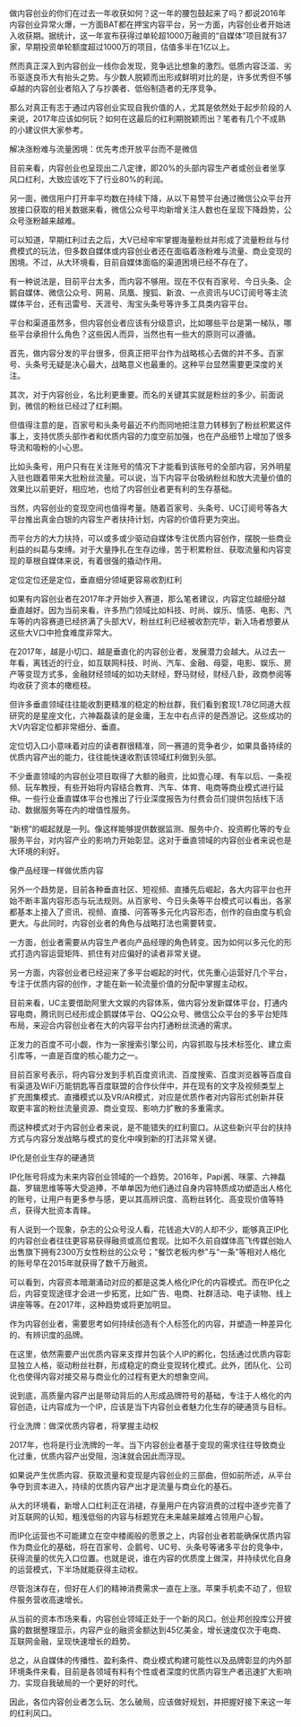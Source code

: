 
做内容创业的你们在过去一年收获如何？这一年的腰包鼓起来了吗？都说2016年内容创业异常火爆，一方面BAT都在押宝内容平台，另一方面，内容创业者开始进入收获期。据统计，这一年宣布获得过单轮超1000万融资的“自媒体”项目就有37家，早期投资单轮额度超过1000万的项目，估值多半在1亿以上。

然而真正深入到内容创业一线你会发现，竞争远比想象的激烈。低质内容泛滥、劣币驱逐良币大有抬头之势。与少数人脱颖而出形成鲜明对比的是，许多优秀但不够卓越的内容创业者陷入了与抄袭者、低俗制造者的无序竞争。

那么对真正有志于通过内容创业实现自我价值的人，尤其是依然处于起步阶段的人来说，2017年应该如何玩？如何在这最后的红利期脱颖而出？笔者有几个不成熟的小建议供大家参考。

解决涨粉难与流量困境：优先考虑开放平台而不是微信

目前来看，内容创业也呈现出二八定律，即20%的头部内容生产者或创业者坐享风口红利，大致应该吃下了行业80%的利润。

另一面，微信用户打开率平均数在持续下降，从以下易赞平台通过微信公众平台开放接口获取的相关数据来看，微信公众号平均新增关注人数也在呈现下降趋势，公众号涨粉越来越难。



可以知道，早期红利过去之后，大V已经牢牢掌握海量粉丝并形成了流量粉丝与付费模式的玩法，但多数自媒体或内容创业者还在面临着涨粉难与流量、商业变现的困境。不过，从大环境看，目前自媒体面临的渠道困境已经不存在了。

有一种说法是，目前平台太多，而内容不够用。现在不仅有百家号、今日头条、企鹅自媒体、微信公众号、网易、凤凰、搜狐、新浪、一点资讯与UC订阅号等主流媒体平台，还有迅雷号、天涯号、淘宝头条号等许多工具类内容平台。

平台和渠道虽然多，但内容创业者应该有分级意识，比如哪些平台是第一梯队，哪些平台承担什么角色？这些因人而异，当然也有一些大的原则可以遵循。

首先，做内容分发的平台很多，但真正把平台作为战略核心去做的并不多。百家号、头条号无疑是决心最大，战略意义也最重的。这种平台显然需要更深度的关注。

其次，对于内容创业，名比利更重要。而名的关键其实就是粉丝的多少。前面说到，微信的粉丝已经过了红利期。

但值得注意的是，百家号和头条号最近不约而同地把注意力转移到了粉丝积累这件事上，支持优质头部作者和优质内容的力度空前加强，也在产品细节上增加了很多导流和吸粉的小心思。

比如头条号，用户只有在关注账号的情况下才能看到该账号的全部内容，另外明星入驻也跟着带来大批粉丝流量。可以说，当下内容平台吸纳粉丝和放大流量价值的效果比以前更好，相应地，也给了内容创业者更有利的生存基础。

当然，内容创业的变现空间也值得考量。随着百家号、头条号、UC订阅号等各大平台推出真金白银的内容生产者扶持计划，内容的价值将更为突出。

而平台方的大力扶持，可以或多或少驱动自媒体专注优质内容创作，摆脱一些商业利益的纠葛与束缚。对于大量挣扎在生存边缘，苦于积累粉丝、获取流量和内容变现的草根自媒体来说，有着很强的撬动作用。

定位定位还是定位，垂直细分领域更容易收割红利

如果有内容创业者在2017年才开始步入赛道，那么笔者建议，内容定位越细分越垂直越好。因为当前来看，许多热门领域比如科技、时尚、娱乐、情感、电影、汽车等的内容赛道已经挤满了头部大V，粉丝红利已经被收割完毕，新入场者想要从这些大V口中抢食难度非常大。

在2017年，越是小切口、越是垂直化的内容创业者，发展潜力会越大。从过去一年看，离钱近的行业，如互联网科技、时尚、汽车、金融、母婴，电影、娱乐、房产等变现方式多，金融财经领域的如功夫财经，野马财经，财经八卦，政商参阅等均收获了资本的橄榄枝。

但许多垂直领域往往能收割更精准的稳定的粉丝群，我们看到套现1.78亿同道大叔研究的是星座文化，六神磊磊读的是金庸，王左中右点评的是西游记。这些成功的大V内容定位都非常细分、垂直。

定位切入口小意味着对应的读者群很精准，同一赛道的竞争者少，如果具备持续的优质内容产出的能力，往往能快速收割该领域红利做到头部。

不少垂直领域的内容创业项目取得了大额的融资，比如壹心理、有车以后、一条视频、玩车教授，有些开始将内容结合教育、汽车、体育、电商等商业模式进行延伸。一些行业垂直媒体平台也推出了行业深度报告为付费会员们提供包括线下活动、数据服务等在内的增值性服务。

“新榜”的崛起就是一列。像这样能够提供数据监测、服务中介、投资孵化等的专业服务平台，对内容产业的影响力开始彰显。这对于垂直领域的内容创业者来说也是大环境的利好。

像产品经理一样做优质内容

另外一个趋势是，目前各种垂直社区、短视频、直播先后崛起，各大内容平台也开始不断丰富内容形态与玩法规则。从百家号、今日头条等平台模式可以看出，各家都基本上接入了资讯、视频、直播、问答等多元化内容形态，创作的自由度与机会更大。与此同时，内容创业者的角色与战略打法也需要转变。

一方面，创业者需要从内容生产者向产品经理的角色转变。因为如何以多元化的形式打造内容运营矩阵、抓住有对应偏好的读者非常关键。

另一方面，内容创业者已经迎来了多平台崛起的时代，优先重心运营好几个平台，专注于优质内容的创作，才能在新一轮流量价值的分配中掌握主动权。

目前来看，UC主要借助阿里大文娱的内容体系，做内容分发新媒体平台，打通内容电商，腾讯则已经形成企鹅媒体平台、QQ公众号、微信公众平台的多平台矩阵布局，来迎合内容创业者在大的内容平台内打通粉丝流通的需求。

正发力的百度不可小觑，作为一家搜索引擎公司，内容抓取与技术标签化、建立索引库等，一直是百度的核心能力之一。

目前百家号表示，将内容分发到手机百度资讯流、百度搜索、百度浏览器等百度自有渠道及WiFi万能钥匙等百度联盟的合作伙伴中，并在现有的文字及视频类型上扩充图集模式、直播模式以及VR/AR模式，对应是优质作者对内容形式创新并获取更丰富的粉丝流量资源、商业变现、影响力扩散的多重需求。

而这种模式对于内容创业者来说，是不能错失的红利窗口。从这些新兴平台的扶持方式与内容分发战略与模式的变化中嗅到新的打法非常关键。

IP化是创业生存的硬通货

IP化账号将成为未来内容创业领域的一个趋势。2016年，Papi酱、咪蒙、六神磊磊、罗辑思维等等大受追捧，不单单因为他们通过自身内容特质成功塑造出人格化的账号，让用户有更多参与感，更以其高辨识度、高粉丝转化、高变现价值等特点，获得大批资本青睐。

有人说到一个现象，杂志的公众号没人看，花钱追大V的人却不少，能够真正IP化的内容创业者往往更容易获得融资或高位套现。比如不久前自媒体高飞传媒创始人出售旗下拥有2300万女性粉丝的公众号；“餐饮老板内参”与“一条”等相对人格化的账号早在2015年就获得了数千万融资。



可以看到，内容资本暗潮涌动对应的都是这类人格化IP化的内容模式。而在IP化之后，内容变现途径才会进一步拓宽，比如广告、电商、社群活动、电子读物、线上讲座等等。在2017年，这种趋势或将更加明显。

作为内容创业者，需要思考如何持续创造有个人标签化的内容，并塑造一种差异化的、有辨识度的品牌。

在这里，依然需要产出优质内容来支撑并包装个人IP的孵化，包括通过优质内容彰显独立人格，驱动粉丝社群，形成稳定的商业变现转化模式。此外，团队化、公司化也使得内容对接交易与商业化的过程有更大的想象空间。

说到底，高质量内容产出是带动背后的人形成品牌符号的基础，专注于人格化的内容创造，让内容成为一个IP，应该是当下内容创业者魅力化生存的硬通货与目标。

行业洗牌：做深优质内容者，将掌握主动权

2017年，也将是行业洗牌的一年。当下内容创业者基于变现的需求往往导致商业化过重，优质内容产出受阻，泡沫就会因此而浮现。

如果说产生优质内容、获取流量和变现是内容创业的三部曲，但如前所述，从平台争夺到资本进入，持续的优质内容产出才是流量与商业化的基石。

从大的环境看，新增人口红利正在消褪，存量用户在内容消费的过程中逐步完善了对互联网的认知，粗浅低俗的内容与标题党在未来越来越难占领用户心智。

而IP化运营也不可能建立在空中楼阁般的愿景之上，内容创业者若能确保优质内容作为商业化的基础，将在百家号、企鹅号、UC号、头条号等诸多平台的竞争中，获得流量的优先入口位置。也就是说，谁在内容的优质度上做深，并持续优化自身的运营模式，下半场就能获得主动权。

尽管泡沫存在，但好在人们的精神消费需求一直在上涨。苹果手机卖不动了，但软件服务营收高速增长。

从当前的资本市场来看，内容创业领域正处于一个新的风口。创业邦创投库公开披露的数据整理显示，内容产业的融资金额达到45亿美金，增长速度仅次于电商、互联网金融，呈现快速增长的趋势。



总之，从自媒体的传播性、盈利条件、商业模式构建可能性以及品牌彰显的内外部环境条件来看，目前是各领域有料有个性或者深度的优质内容生产者迅速扩大影响力、实现自我破局的一个更好的时代。

因此，各位内容创业者怎么玩、怎么破局，应该做好规划，并把握好接下来这一年的红利风口。
